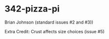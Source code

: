 # 342-pizza-pi

Brian Johnson (standard issues #2 and #3))

Extra Credit: Crust affects size choices  (issue #5)
